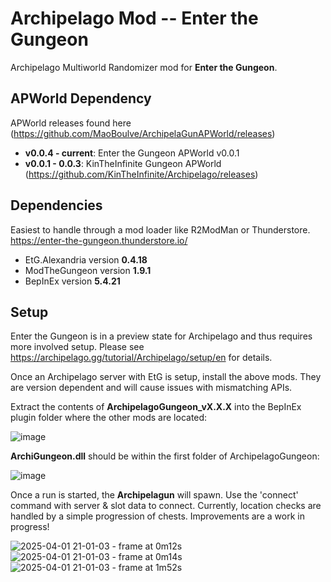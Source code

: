 # Archipelago Mod -- Enter the Gungeon
Archipelago Multiworld Randomizer mod for **Enter the Gungeon**. 

## APWorld Dependency
APWorld releases found here (https://github.com/MaoBoulve/ArchipelaGunAPWorld/releases)
- **v0.0.4 - current**: Enter the Gungeon APWorld v0.0.1
- **v0.0.1 - 0.0.3**: KinTheInfinite Gungeon APWorld (https://github.com/KinTheInfinite/Archipelago/releases)

## Dependencies
Easiest to handle through a mod loader like R2ModMan or Thunderstore.
https://enter-the-gungeon.thunderstore.io/

 - EtG.Alexandria version **0.4.18**
 - ModTheGungeon version **1.9.1**
 - BepInEx version **5.4.21**

 ## Setup
 Enter the Gungeon is in a preview state for Archipelago and thus requires more involved setup. Please see https://archipelago.gg/tutorial/Archipelago/setup/en for details.

 Once an Archipelago server with EtG is setup, install the above mods. They are version dependent and will cause issues with mismatching APIs.

 Extract the contents of **ArchipelagoGungeon_vX.X.X** into the BepInEx plugin folder where the other mods are located:
 
 ![image](https://github.com/user-attachments/assets/f6368910-eebf-4152-990f-6257b5b74d6c)

 **ArchiGungeon.dll** should be within the first folder of ArchipelagoGungeon:
 
 ![image](https://github.com/user-attachments/assets/1dd46d36-5831-4f91-a232-85cecce09111)

Once a run is started, the **Archipelagun** will spawn. Use the 'connect' command with server & slot data to connect.
Currently, location checks are handled by a simple progression of chests. Improvements are a work in progress!

![2025-04-01 21-01-03 - frame at 0m12s](https://github.com/user-attachments/assets/c11813ad-db62-4c87-a7e6-9d3f7de07ed0)
![2025-04-01 21-01-03 - frame at 0m14s](https://github.com/user-attachments/assets/293226a0-f645-4b03-bcb2-64ceeb34478c)
![2025-04-01 21-01-03 - frame at 1m52s](https://github.com/user-attachments/assets/8aa1f866-58aa-405c-9774-cb7cf6968e09)

